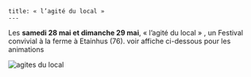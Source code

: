     title: « l’agité du local » 
    ---
    
Les **samedi 28 mai et dimanche 29 mai**, « l’agité du local » , un Festival convivial à la ferme à Etainhus (76). voir affiche ci-dessous pour les animations

![agites du local](content/events/images/agites.jpg)
    

    